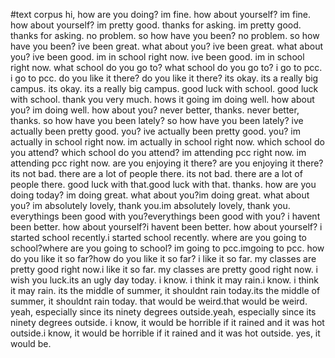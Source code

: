 #text corpus
hi, how are you doing?	im fine. how about yourself? im fine. how about yourself? im pretty good. thanks for asking. im pretty good. thanks for asking. no problem. so how have you been? no problem. so how have you been? ive been great. what about you? ive been great. what about you? ive been good. im in school right now. ive been good. im in school right now. what school do you go to? what school do you go to? i go to pcc. i go to pcc. do you like it there? do you like it there? its okay. its a really big campus. its okay. its a really big campus. good luck with school. good luck with school. thank you very much. hows it going im doing well. how about you? im doing well. how about you? never better, thanks. never better, thanks.	so how have you been lately? so how have you been lately? ive actually been pretty good. you? ive actually been pretty good. you? im actually in school right now. im actually in school right now. which school do you attend? which school do you attend? im attending pcc right now. im attending pcc right now.	are you enjoying it there? are you enjoying it there?	its not bad. there are a lot of people there. its not bad. there are a lot of people there.	good luck with that.good luck with that.	thanks. how are you doing today?	im doing great. what about you?im doing great. what about you?	im absolutely lovely, thank you.im absolutely lovely, thank you.	everythings been good with you?everythings been good with you?	i havent been better. how about yourself?i havent been better. how about yourself?	i started school recently.i started school recently.	where are you going to school?where are you going to school?	im going to pcc.imgoing to pcc.	how do you like it so far?how do you like it so far?	i like it so far. my classes are pretty good right now.i like it so far. my classes are pretty good right now.	i wish you luck.its an ugly day today.	i know. i think it may rain.i know. i think it may rain.	its the middle of summer, it shouldnt rain today.its the middle of summer, it shouldnt rain today.	that would be weird.that would be weird.	yeah, especially since its ninety degrees outside.yeah, especially since its ninety degrees outside.	i know, it would be horrible if it rained and it was hot outside.i know, it would be horrible if it rained and it was hot outside.	yes, it would be. 
